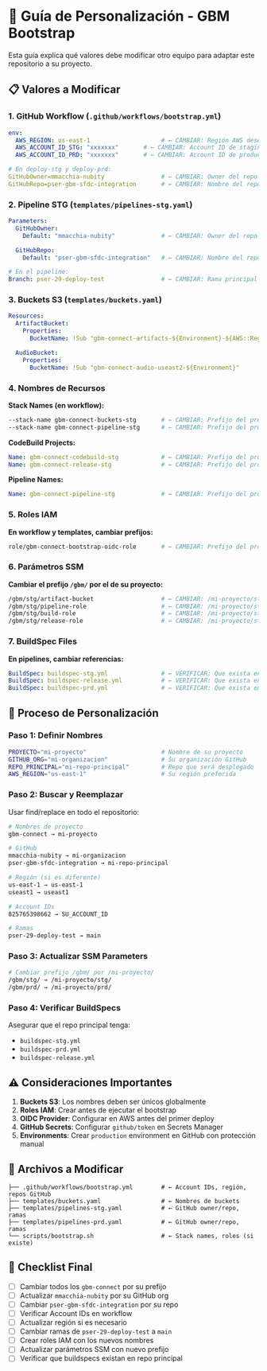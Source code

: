 # 🔧 Guía de Personalización - GBM Bootstrap

Esta guía explica qué valores debe modificar otro equipo para adaptar este repositorio a su proyecto.

## 📋 Valores a Modificar

### 1. GitHub Workflow (`.github/workflows/bootstrap.yml`)

```yaml
env:
  AWS_REGION: us-east-1                    # ← CAMBIAR: Región AWS deseada
  AWS_ACCOUNT_ID_STG: "xxxxxxx"       # ← CAMBIAR: Account ID de staging
  AWS_ACCOUNT_ID_PRD: "xxxxxxx"       # ← CAMBIAR: Account ID de production

# En deploy-stg y deploy-prd:
GitHubOwner=mmacchia-nubity                # ← CAMBIAR: Owner del repo principal
GitHubRepo=pser-gbm-sfdc-integration       # ← CAMBIAR: Nombre del repo principal
```

### 2. Pipeline STG (`templates/pipelines-stg.yaml`)

```yaml
Parameters:
  GitHubOwner:
    Default: "mmacchia-nubity"             # ← CAMBIAR: Owner del repo principal

  GitHubRepo:
    Default: "pser-gbm-sfdc-integration"   # ← CAMBIAR: Nombre del repo principal

# En el pipeline:
Branch: pser-29-deploy-test                # ← CAMBIAR: Rama principal (ej: main)
```

### 3. Buckets S3 (`templates/buckets.yaml`)

```yaml
Resources:
  ArtifactBucket:
    Properties:
      BucketName: !Sub "gbm-connect-artifacts-${Environment}-${AWS::Region}"  # ← CAMBIAR: Prefijo del bucket

  AudioBucket:
    Properties:
      BucketName: !Sub "gbm-connect-audio-useast2-${Environment}"            # ← CAMBIAR: Nombre y región
```

### 4. Nombres de Recursos

**Stack Names (en workflow):**
```bash
--stack-name gbm-connect-buckets-stg       # ← CAMBIAR: Prefijo del proyecto
--stack-name gbm-connect-pipeline-stg      # ← CAMBIAR: Prefijo del proyecto
```

**CodeBuild Projects:**
```yaml
Name: gbm-connect-codebuild-stg            # ← CAMBIAR: Prefijo del proyecto
Name: gbm-connect-release-stg              # ← CAMBIAR: Prefijo del proyecto
```

**Pipeline Names:**
```yaml
Name: gbm-connect-pipeline-stg             # ← CAMBIAR: Prefijo del proyecto
```

### 5. Roles IAM

**En workflow y templates, cambiar prefijos:**
```bash
role/gbm-connect-bootstrap-oidc-role       # ← CAMBIAR: Prefijo del proyecto
```

### 6. Parámetros SSM

**Cambiar el prefijo `/gbm/` por el de su proyecto:**
```bash
/gbm/stg/artifact-bucket                   # ← CAMBIAR: /mi-proyecto/stg/artifact-bucket
/gbm/stg/pipeline-role                     # ← CAMBIAR: /mi-proyecto/stg/pipeline-role
/gbm/stg/build-role                        # ← CAMBIAR: /mi-proyecto/stg/build-role
/gbm/stg/release-role                      # ← CAMBIAR: /mi-proyecto/stg/release-role
```

### 7. BuildSpec Files

**En pipelines, cambiar referencias:**
```yaml
BuildSpec: buildspec-stg.yml               # ← VERIFICAR: Que exista en el repo principal
BuildSpec: buildspec-release.yml           # ← VERIFICAR: Que exista en el repo principal
BuildSpec: buildspec-prd.yml               # ← VERIFICAR: Que exista en el repo principal
```

## 🔄 Proceso de Personalización

### Paso 1: Definir Nombres
```bash
PROYECTO="mi-proyecto"                     # Nombre de su proyecto
GITHUB_ORG="mi-organizacion"               # Su organización GitHub
REPO_PRINCIPAL="mi-repo-principal"         # Repo que será desplegado
AWS_REGION="us-east-1"                     # Su región preferida
```

### Paso 2: Buscar y Reemplazar
Usar find/replace en todo el repositorio:

```bash
# Nombres de proyecto
gbm-connect → mi-proyecto

# GitHub
mmacchia-nubity → mi-organizacion
pser-gbm-sfdc-integration → mi-repo-principal

# Región (si es diferente)
us-east-1 → us-east-1
useast1 → useast1

# Account IDs
825765398662 → SU_ACCOUNT_ID

# Ramas
pser-29-deploy-test → main
```

### Paso 3: Actualizar SSM Parameters
```bash
# Cambiar prefijo /gbm/ por /mi-proyecto/
/gbm/stg/ → /mi-proyecto/stg/
/gbm/prd/ → /mi-proyecto/prd/
```

### Paso 4: Verificar BuildSpecs
Asegurar que el repo principal tenga:
- `buildspec-stg.yml`
- `buildspec-prd.yml`
- `buildspec-release.yml`

## ⚠️ Consideraciones Importantes

1. **Buckets S3**: Los nombres deben ser únicos globalmente
2. **Roles IAM**: Crear antes de ejecutar el bootstrap
3. **OIDC Provider**: Configurar en AWS antes del primer deploy
4. **GitHub Secrets**: Configurar `github/token` en Secrets Manager
5. **Environments**: Crear `production` environment en GitHub con protección manual

## 📁 Archivos a Modificar

```
├── .github/workflows/bootstrap.yml        # ← Account IDs, región, repos GitHub
├── templates/buckets.yaml                 # ← Nombres de buckets
├── templates/pipelines-stg.yaml           # ← GitHub owner/repo, ramas
├── templates/pipelines-prd.yaml           # ← GitHub owner/repo, ramas
└── scripts/bootstrap.sh                   # ← Stack names, roles (si existe)
```

## 🎯 Checklist Final

- [ ] Cambiar todos los `gbm-connect` por su prefijo
- [ ] Actualizar `mmacchia-nubity` por su GitHub org
- [ ] Cambiar `pser-gbm-sfdc-integration` por su repo
- [ ] Verificar Account IDs en workflow
- [ ] Actualizar región si es necesario
- [ ] Cambiar ramas de `pser-29-deploy-test` a `main`
- [ ] Crear roles IAM con los nuevos nombres
- [ ] Actualizar parámetros SSM con nuevo prefijo
- [ ] Verificar que buildspecs existan en repo principal